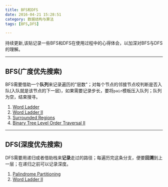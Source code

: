 ```yaml
---
title: BFS和DFS
date: 2016-04-21 15:28:51
category: 数据结构与算法
tags: [BFS,DFS]

---
```


持续更新,该贴记录一些BFS和DFS在使用过程中的心得体会，以加深对BFS与DFS的理解。

---

## BFS(广度优先搜索)

BFS需要借助一个**队列**来记录遍历的"层数"；对每个节点的邻接节点咬判断是否入队(入队就是该节点的下一层)，如果需要记录步长，要将`pair`模板压入队列；队列为空，结束搜寻。
1. [Word Ladder](https://github.com/applefishsky009/LeetCode/blob/master/127%20-%20World%20Ladder/127%20-%20World%20Ladder.cpp)
2. [Word Ladder II](https://github.com/applefishsky009/LeetCode/blob/master/126%20-%20Word%20Ladder%20II/126%20-%20Word%20Ladder%20II.cpp)
3. [Surrounded Regions](https://github.com/applefishsky009/LeetCode/blob/master/130%20-%20Surrounded%20Regions/130%20-%20Surrounded%20Regions.cpp)
4. [Binary Tree Level Order Traversal II](https://github.com/applefishsky009/LeetCode/blob/master/107%20-%20Binary%20Tree%20Level%20Order%20Traversal%20II/107%20-%20Binary%20Tree%20Level%20Order%20Traversal%20II.cpp)

---

## DFS(深度优先搜索)

DFS需要用递归或者借助栈来**记录**走过的路径；每遍历完这条分支，便要**回溯**到上一层；在递归之前可以记录深度。
1. [Palindrome Partitioning](https://github.com/applefishsky009/LeetCode/blob/master/131%20-%20Palindrome%20Partitioning/131%20-%20Palindrome%20Partitioning.cpp)
2. [Word Ladder II](https://github.com/applefishsky009/LeetCode/blob/master/126%20-%20Word%20Ladder%20II/126%20-%20Word%20Ladder%20II.cpp)